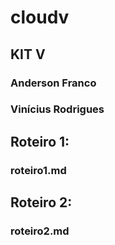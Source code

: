 # cloudv
## KIT V
### Anderson Franco
### Vinícius Rodrigues

## Roteiro 1:
### roteiro1.md

## Roteiro 2:
### roteiro2.md
